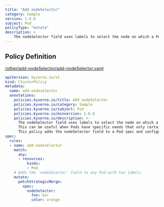 ```yaml
---
title: "Add nodeSelector"
category: Sample
version: 1.6.0
subject: Pod
policyType: "mutate"
description: >
    The nodeSelector field uses labels to select the node on which a Pod can be scheduled. This can be useful when Pods have specific needs that only certain nodes in a cluster can provide. This policy adds the nodeSelector field to a Pod spec and configures it with labels `foo` and `color`.
---
```


## Policy Definition
<a href="https://github.com/kyverno/policies/raw/main//other/add-nodeSelector/add-nodeSelector.yaml" target="-blank">/other/add-nodeSelector/add-nodeSelector.yaml</a>

```yaml
apiVersion: kyverno.io/v1
kind: ClusterPolicy
metadata:
  name: add-nodeselector
  annotations:
    policies.kyverno.io/title: Add nodeSelector
    policies.kyverno.io/category: Sample
    policies.kyverno.io/subject: Pod
    policies.kyverno.io/minversion: 1.6.0
    policies.kyverno.io/description: >-
      The nodeSelector field uses labels to select the node on which a Pod can be scheduled.
      This can be useful when Pods have specific needs that only certain nodes in a cluster can provide.
      This policy adds the nodeSelector field to a Pod spec and configures it with labels `foo` and `color`.
spec:
  rules:
  - name: add-nodeselector
    match:
      any:
      - resources:
          kinds:
          - Pod
    # Adds the `nodeSelector` field to any Pod with two labels.
    mutate:
      patchStrategicMerge:
        spec:
          nodeSelector:
            foo: bar
            color: orange
```
